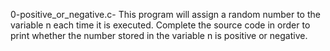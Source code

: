 0-positive_or_negative.c- This program will assign a random number to the variable n each time it is executed. Complete the source code in order to print whether the number stored in the variable n is positive or negative.
